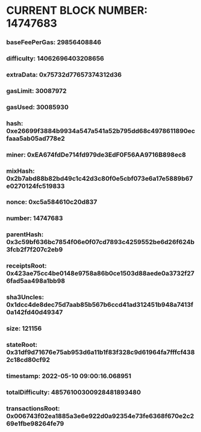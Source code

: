 # CURRENT BLOCK NUMBER: 14747683

### baseFeePerGas: 29856408846
### difficulty: 14062696403208656
### extraData: 0x75732d77657374312d36
### gasLimit: 30087972
### gasUsed: 30085930
### hash: 0xe26699f3884b9934a547a541a52b795dd68c4978611890ecfaaa5ab05ad778e2
### miner: 0xEA674fdDe714fd979de3EdF0F56AA9716B898ec8
### mixHash: 0x2b7abd88b82bd49c1c42d3c80f0e5cbf073e6a17e5889b67e0270124fc519833
### nonce: 0xc5a584610c20d837
### number: 14747683
### parentHash: 0x3c59bf636bc7854f06e0f07cd7893c4259552be6d26f624b3fcb2f7f207c2eb9
### receiptsRoot: 0x423ae75cc4be0148e9758a86b0ce1503d88aede0a3732f276fad5aa498a1bb98
### sha3Uncles: 0x1dcc4de8dec75d7aab85b567b6ccd41ad312451b948a7413f0a142fd40d49347
### size: 121156
### stateRoot: 0x31df9d71676e75ab953d6a11b1f83f328c9d61964fa7fffcf4382c18cd80cf92
### timestamp: 2022-05-10 09:00:16.068951
### totalDifficulty: 48576100300928481893480
### transactionsRoot: 0x006743f02ea1885a3e6e922d0a92354e73fe6368f670e2c269e1fbe98264fe79
